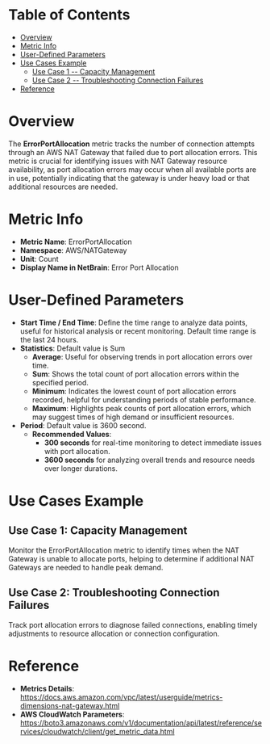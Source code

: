 # Table of Contents
- [Overview](#overview)
- [Metric Info](#metric-info)
- [User-Defined Parameters](#user-defined-parameters)
- [Use Cases Example](#example)
    - [Use Case 1 -- Capacity Management](#example-1) 
    - [Use Case 2 -- Troubleshooting Connection Failures](#example-2)
- [Reference](#reference)

# Overview <a name="overview"></a>
The <b>ErrorPortAllocation</b> metric tracks the number of connection attempts through an AWS NAT Gateway that failed due to port allocation errors. This metric is crucial for identifying issues with NAT Gateway resource availability, as port allocation errors may occur when all available ports are in use, potentially indicating that the gateway is under heavy load or that additional resources are needed.


# Metric Info <a name="metric-info"></a>
* <b>Metric Name</b>: ErrorPortAllocation
* <b>Namespace</b>: AWS/NATGateway
* <b>Unit</b>: Count
* <b>Display Name in NetBrain</b>: Error Port Allocation

# User-Defined Parameters <a name="user-defined-parameters"></a>
* <b>Start Time / End Time</b>: Define the time range to analyze data points, useful for historical analysis or recent monitoring. Default time range is the last 24 hours.
* <b>Statistics</b>: Default value is Sum
  * <b>Average</b>: Useful for observing trends in port allocation errors over time.
  * <b>Sum</b>: Shows the total count of port allocation errors within the specified period.
  * <b>Minimum</b>: Indicates the lowest count of port allocation errors recorded, helpful for understanding periods of stable performance.
  * <b>Maximum</b>: Highlights peak counts of port allocation errors, which may suggest times of high demand or insufficient resources.
* <b>Period</b>: Default value is 3600 second.
  * <b>Recommended Values</b>:
    * <b>300 seconds</b> for real-time monitoring to detect immediate issues with port allocation.
    * <b>3600 seconds</b> for analyzing overall trends and resource needs over longer durations.

# Use Cases Example <a name="example"></a>
## Use Case 1: Capacity Management <a name="example-1"></a>
Monitor the ErrorPortAllocation metric to identify times when the NAT Gateway is unable to allocate ports, helping to determine if additional NAT Gateways are needed to handle peak demand.

## Use Case 2: Troubleshooting Connection Failures <a name="example-2"></a>
Track port allocation errors to diagnose failed connections, enabling timely adjustments to resource allocation or connection configuration.

# Reference <a name="reference"></a>
* <b>Metrics Details</b>: https://docs.aws.amazon.com/vpc/latest/userguide/metrics-dimensions-nat-gateway.html
* <b>AWS CloudWatch Parameters</b>: https://boto3.amazonaws.com/v1/documentation/api/latest/reference/services/cloudwatch/client/get_metric_data.html